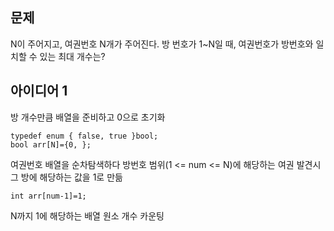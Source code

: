 ## 문제
N이 주어지고, 여권번호 N개가 주어진다. 방 번호가 1~N일 때, 여권번호가 방번호와 일치할 수 있는 최대 개수는?  

## 아이디어 1
방 개수만큼 배열을 준비하고 0으로 초기화  
```
typedef enum { false, true }bool;
bool arr[N]={0, };
```
여권번호 배열을 순차탐색하다 방번호 범위(1 <= num <= N)에 해당하는 여권 발견시 그 방에 해당하는 값을 1로 만듦  
```
int arr[num-1]=1;
```
N까지 1에 해당하는 배열 원소 개수 카운팅  
